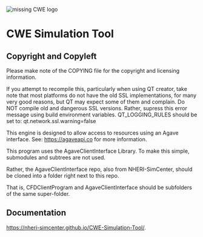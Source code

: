 ![missing CWE logo][logo]

[logo]: https://nheri-simcenter.github.io/CWE-Simulation-Tool/docs/NHERI-CWE-Icon.png "CWE Logo"

# CWE Simulation Tool

## Copyright and Copyleft

Please make note of the COPYING file for the copyright and licensing information. 

If you attempt to recompile this, particularly when using QT creator, take note that most platforms do not have the old SSL implementations, for many very good reasons, but QT may expect some of them and complain. Do NOT compile old and dangerous SSL versions. Rather, supress this error message using build environment variables. QT_LOGGING_RULES should be set to: qt.network.ssl.warning=false

This engine is designed to allow access to resources using an Agave interface. See: https://agaveapi.co for more information.

This program uses the AgaveClientInterface Library. To make this simple, submodules and subtrees are not used.

Rather, the AgaveClientInterface repo, also from NHERI-SimCenter, should be cloned into a folder right next to this repo. 

That is, CFDClientProgram and AgaveClientInterface should be subfolders of the same super-folder.

## Documentation

https://nheri-simcenter.github.io/CWE-Simulation-Tool/.
